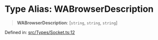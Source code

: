 # Type Alias: WABrowserDescription

> **WABrowserDescription**: \[`string`, `string`, `string`\]

Defined in: [src/Types/Socket.ts:12](https://github.com/Fokusdotid/bail/blob/043003e0dc220c8f52aef36f90c7026f3a192427/src/Types/Socket.ts#L12)
